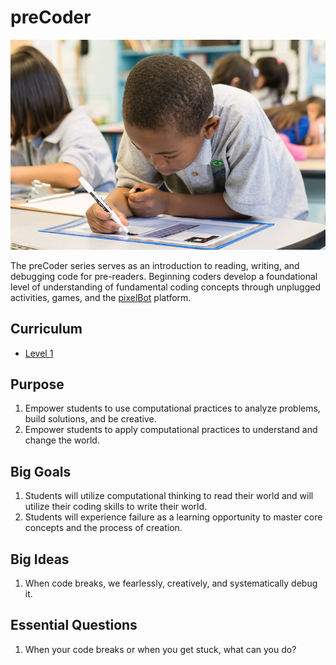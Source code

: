 # preCoder

![preCoder](../images/precoder-one.jpg)

The preCoder series serves as an introduction to reading, writing, and debugging code for pre-readers. Beginning coders develop a foundational level of understanding of fundamental coding concepts through unplugged activities, games, and the [pixelBot][pixel-bot] platform.

## Curriculum

- [Level 1](../precoder/level-1/index.html)


## Purpose
1. Empower students to use computational practices to analyze problems, build solutions, and be creative.
2. Empower students to apply computational practices to understand and change the world.

## Big Goals
1. Students will utilize computational thinking to read their world and will utilize their coding skills to write their world.
2. Students will experience failure as a learning opportunity to master core concepts and the process of creation.

## Big Ideas
1. When code breaks, we fearlessly, creatively, and systematically debug it.

## Essential Questions
1. When your code breaks or when you get stuck, what can you do?


[pixel-bot]: https://www.pixelbots.io/
